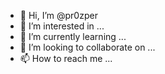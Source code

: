- 👋 Hi, I’m @pr0zper
- 👀 I’m interested in ...
- 🌱 I’m currently learning ...
- 💞️ I’m looking to collaborate on ...
- 📫 How to reach me ...

<!---
pr0zper/pr0zper is a ✨ special ✨ repository because its `README.md` (this file) appears on your GitHub profile.
You can click the Preview link to take a look at your changes.
--->

